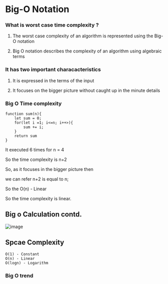 # Big-O Notation


### What is worst case time complexity ?

1. The worst case complexity of an algorithm is represented using the Big-O notation

2. Big O notation describes the complexity of an algorithm using algebraic terms

### It has two important characacteristics

1. It is expressed in the terms of the input

2. It focuses on the bigger picture without caught up in the minute details 


### Big O Time complexity

```
function sum(n){
    let sum = 0;
    for(let i =1; i<=n; i++>){
        sum += i;
    }
    return sum
}

```

It executed 6 times for n = 4

So the time complexity is n+2

So, as it focuses in the bigger picture then

we can refer n+2 is equal to n;

So the O(n) - Linear

So the time complexity is linear.


## Big o Calculation contd.


![image](https://github.com/ardhrubo/dsajs/assets/112472739/9077d175-42b5-49b5-8dcd-d714cf3d5e47)



## Spcae Complexity

    O(1) - Constant
    O(n) - Linear
    O(logn) - Logarithm

### Big O trend






